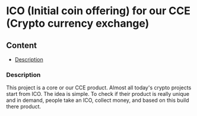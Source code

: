 # ICO (Initial coin offering) for our CCE (Crypto currency exchange)

## Content
* [Description](#description)

### Description

This project is a core or our CCE product. Almost all today's crypto projects start from ICO. The idea is simple. To check if their
product is really unique and in demand, people take an ICO, collect money, and based on this build there product.
















